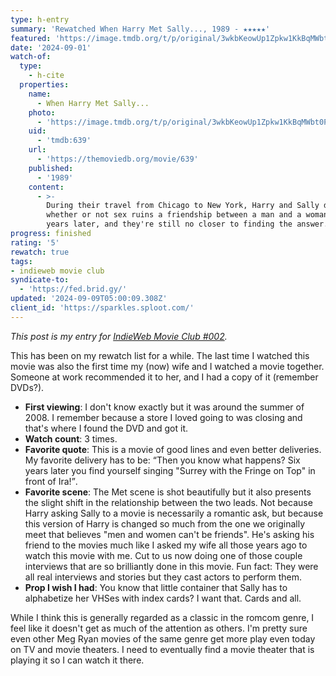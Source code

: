 ```yaml
---
type: h-entry
summary: 'Rewatched When Harry Met Sally..., 1989 - ★★★★★'
featured: 'https://image.tmdb.org/t/p/original/3wkbKeowUp1Zpkw1KkBqMWbt0P9.jpg'
date: '2024-09-01'
watch-of:
  type:
    - h-cite
  properties:
    name:
      - When Harry Met Sally...
    photo:
      - 'https://image.tmdb.org/t/p/original/3wkbKeowUp1Zpkw1KkBqMWbt0P9.jpg'
    uid:
      - 'tmdb:639'
    url:
      - 'https://themoviedb.org/movie/639'
    published:
      - '1989'
    content:
      - >-
        During their travel from Chicago to New York, Harry and Sally debate
        whether or not sex ruins a friendship between a man and a woman. Eleven
        years later, and they're still no closer to finding the answer.
progress: finished
rating: '5'
rewatch: true
tags:
- indieweb movie club
syndicate-to:
  - 'https://fed.brid.gy/'
updated: '2024-09-09T05:00:09.308Z'
client_id: 'https://sparkles.sploot.com/'
---
```

<i>This post is my entry for <a href="https://www.benji.dog/articles/indieweb-movie-club-septermber-2024/">IndieWeb Movie Club #002</a>.</i>

This has been on my rewatch list for a while. The last time I watched this movie was also the first time my (now) wife and I watched a movie together. Someone at work recommended it to her, and I had a copy of it (remember DVDs?).

- **First viewing**: I don't know exactly but it was around the summer of 2008. I remember because a store I loved going to was closing and that's where I found the DVD and got it.
- **Watch count**: 3 times.
- **Favorite quote**: This is a movie of good lines and even better deliveries. My favorite delivery has to be: <q>Then you know what happens? Six years later you find yourself singing "Surrey with the Fringe on Top" in front of Ira!</q>.
- **Favorite scene**: The Met scene is shot beautifully but it also presents the slight shift in the relationship between the two leads. Not because Harry asking Sally to a movie is necessarily a romantic ask, but because this version of Harry is changed so much from the one we originally meet that believes "men and women can't be friends". He's asking his friend to the movies much like I asked my wife all those years ago to watch this movie with me. Cut to us now doing one of those couple interviews that are so brilliantly done in this movie. Fun fact: They were all real interviews and stories but they cast actors to perform them.
- **Prop I wish I had**: You know that little container that Sally has to alphabetize her VHSes with index cards? I want that. Cards and all.

While I think this is generally regarded as a classic in the romcom genre, I feel like it doesn't get as much of the attention as others. I'm pretty sure even other Meg Ryan movies of the same genre get more play even today on TV and movie theaters. I need to eventually find a movie theater that is playing it so I can watch it there.
